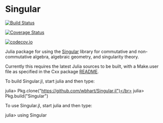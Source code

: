 # Singular

[![Build Status](https://travis-ci.org/wbhart/Singular.jl.svg?branch=master)](https://travis-ci.org/wbhart/Singular.jl)

[![Coverage Status](https://coveralls.io/repos/wbhart/Singular.jl/badge.svg?branch=master&service=github)](https://coveralls.io/github/wbhart/Singular.jl?branch=master)

[![codecov.io](http://codecov.io/github/wbhart/Singular.jl/coverage.svg?branch=master)](http://codecov.io/github/wbhart/Singular.jl?branch=master)

Julia package for using the [Singular](https://www.singular.uni-kl.de/) library for commutative and
non-commutative algebra, algebraic geometry, and singularity theory.

Currently this requires the latest Julia sources to be built, with a Make.user
file as specified in the Cxx package [README](https://github.com/Keno/Cxx.jl).

To build Singular.jl, start julia and then type:

julia> Pkg.clone("https://github.com/wbhart/Singular.jl")</br>
julia> Pkg.build("Singular")

To use Singular.jl, start julia and then type:

julia> using Singular

